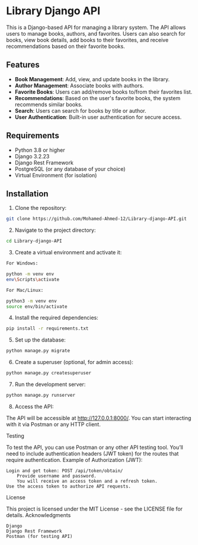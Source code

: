 # Library Django API

This is a Django-based API for managing a library system. The API allows users to manage books, authors, and favorites. Users can also search for books, view book details, add books to their favorites, and receive recommendations based on their favorite books.

## Features
- **Book Management**: Add, view, and update books in the library.
- **Author Management**: Associate books with authors.
- **Favorite Books**: Users can add/remove books to/from their favorites list.
- **Recommendations**: Based on the user's favorite books, the system recommends similar books.
- **Search**: Users can search for books by title or author.
- **User Authentication**: Built-in user authentication for secure access.

## Requirements
- Python 3.8 or higher
- Django 3.2.23
- Django Rest Framework
- PostgreSQL (or any database of your choice)
- Virtual Environment (for isolation)

## Installation

1. Clone the repository:
```bash
git clone https://github.com/Mohamed-Ahmed-12/Library-django-API.git
```

2. Navigate to the project directory:
```bash
cd Library-django-API
```
3. Create a virtual environment and activate it:
```bash
For Windows:

python -m venv env
env\Scripts\activate

For Mac/Linux:

python3 -m venv env
source env/bin/activate
```
4. Install the required dependencies:
```bash
pip install -r requirements.txt
```
5. Set up the database:
```bash
python manage.py migrate
```
6. Create a superuser (optional, for admin access):
```bash
python manage.py createsuperuser
```
7. Run the development server:
```bash
python manage.py runserver
```
8. Access the API:

The API will be accessible at http://127.0.0.1:8000/. You can start interacting with it via Postman or any HTTP client.


Testing

To test the API, you can use Postman or any other API testing tool. You’ll need to include authentication headers (JWT token) for the routes that require authentication.
Example of Authorization (JWT):

    Login and get token: POST /api/token/obtain/
        Provide username and password.
        You will receive an access token and a refresh token.
    Use the access token to authorize API requests.

License

This project is licensed under the MIT License - see the LICENSE file for details.
Acknowledgments

    Django
    Django Rest Framework
    Postman (for testing API)
